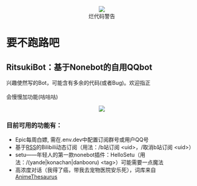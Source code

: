 <p align="center">
  <img src="https://img.shields.io/static/v1?label=State-of-the-art&message=Shitcode&color=7B5804">
</br>烂代码警告
</p>

# 要不跑路吧
## RitsukiBot：基于Nonebot的自用QQbot
兴趣使然写的Bot，可能含有多余的代码(或者Bug)。欢迎指正</br></br>
会慢慢加功能(咕咕咕)
<p align="center">
  <a href="https://s2.loli.net/2022/02/23/Jb2ujGRMfy7AChI.jpg">
    <img src="https://s2.loli.net/2022/02/23/Jb2ujGRMfy7AChI.jpg">
  </a>
</p>

### 目前可用的功能有：</br>
- Epic每周白嫖, 需在.env.dev中配置订阅群号或用户QQ号
- 基于[RSS](https://github.com/DIYgod/RSSHub)的Bilibili动态订阅（用法：/b站订阅&nbsp;\<uid\>，/取消b站订阅&nbsp;\<uid\>）
- setu——年轻人的第一款nonebot插件：HelloSetu（用法：/(yande|konachan|danbooru)&nbsp;\<tag\>）可能需要一点魔法
- 高浓度对话（我得了癌，带我去宠物医院安乐死），词库来自[AnimeThesaurus](https://github.com/Kyomotoi/AnimeThesaurus)
